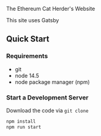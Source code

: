 The Ethereum Cat Herder's Website

This site uses Gatsby

## Quick Start
### Requirements
- git
- node 14.5
- node package manager (npm)
### Start a Development Server
Download the code via ```git clone```
```bash
npm install
npm run start
```
